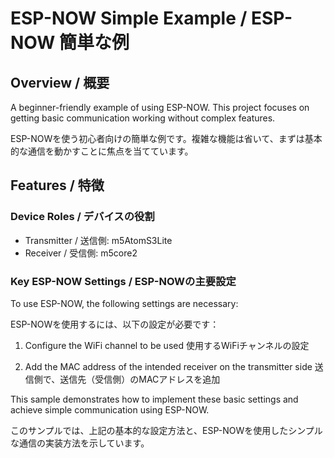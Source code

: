 # ESP-NOW Simple Example / ESP-NOW 簡単な例

## Overview / 概要

A beginner-friendly example of using ESP-NOW. This project focuses on getting basic communication working without complex features.

ESP-NOWを使う初心者向けの簡単な例です。複雑な機能は省いて、まずは基本的な通信を動かすことに焦点を当てています。

## Features / 特徴

### Device Roles / デバイスの役割
- Transmitter / 送信側: m5AtomS3Lite
- Receiver / 受信側: m5core2

### Key ESP-NOW Settings / ESP-NOWの主要設定
To use ESP-NOW, the following settings are necessary:

ESP-NOWを使用するには、以下の設定が必要です：

1. Configure the WiFi channel to be used
   使用するWiFiチャンネルの設定

2. Add the MAC address of the intended receiver on the transmitter side
   送信側で、送信先（受信側）のMACアドレスを追加

This sample demonstrates how to implement these basic settings and achieve simple communication using ESP-NOW.

このサンプルでは、上記の基本的な設定方法と、ESP-NOWを使用したシンプルな通信の実装方法を示しています。
